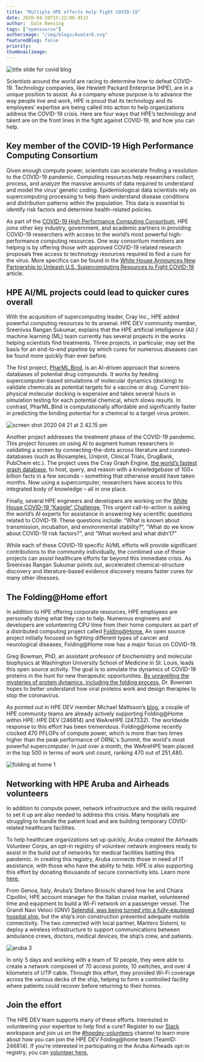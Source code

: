 ```yaml
---
title: "Multiple HPE efforts help fight COVID-19"
date: 2020-04-28T15:22:08.451Z
author:  Dale Rensing 
tags: ["opensource"]
authorimage: "/img/blogs/Avatar6.svg"
featuredBlog: false
priority:
thumbnailimage:
---
```

![title slide for covid blog](https://hpe-developer-portal.s3.amazonaws.com/uploads/media/2020/3/title-slide-for-covid-blog-1588088234878.jpg)

Scientists around the world are racing to determine how to defeat COVID-19. Technology companies, like Hewlett Packard Enterprise (HPE), are in a unique position to assist. As a company whose purpose is to advance the way people live and work, HPE is proud that its technology and its employees’ expertise are being called into action to help organizations address the COVID-19 crisis. Here are four ways that HPE’s technology and talent are on the front lines in the fight against COVID-19, and how you can help.

## Key member of the COVID-19 High Performance Computing Consortium

Given enough compute power, scientists can accelerate finding a resolution to the COVID-19 pandemic. Computing resources help researchers collect, process, and analyze the massive amounts of data required to understand and model the virus’ genetic coding. Epidemiological data scientists rely on supercomputing processing to help them understand disease conditions and distribution patterns within the population. This data is essential to identify risk factors and determine health-related policies.

As part of the [COVID-19 High Performance Computing Consortium,](https://covid19-hpc-consortium.org/) HPE joins other key industry, government, and academic partners in providing COVID-19 researchers with access to the world’s most powerful high-performance computing resources. One way consortium members are helping is by offering those with approved COVID-19 related research proposals free access to technology resources required to find a cure for the virus. More specifics can be found in the [White House Announces New Partnership to Unleash U.S. Supercomputing Resources to Fight COVID-19](https://www.whitehouse.gov/briefings-statements/white-house-announces-new-partnership-unleash-u-s-supercomputing-resources-fight-covid-19/) article.

## HPE AI/ML projects could lead to quicker cures overall

With the acquisition of supercomputing leader, Cray Inc., HPE added powerful computing resources to its arsenal. HPE DEV community member, Sreenivas Rangan Sukumar, explains that the HPE artificial intelligence (AI) / machine learning (ML) team currently has several projects in the works helping scientists find treatments. Three projects, in particular, may set the basis for an end-to-end pipeline by which cures for numerous diseases can be found more quickly than ever before.

The first project, [PharML.Bind,](https://github.com/jbalma/pharml) is an AI-driven approach that screens databases of potential drug compounds. It works by feeding supercomputer-based simulations of molecular dynamics (docking) to validate chemicals as potential targets for a vaccine or drug. Current bio-physical molecular docking is expensive and takes several hours in simulation testing for each potential chemical, which slows results. In contrast, PharML.Bind is computationally affordable and significantly faster in predicting the binding potential for a chemical to a target virus protein.


![screen shot 2020 04 21 at 2.42.15 pm](https://hpe-developer-portal.s3.amazonaws.com/uploads/media/2020/3/screen-shot-2020-04-21-at-24215-pm-1588088160374.PNG)

Another project addresses the treatment phase of the COVID-19 pandemic. This project focuses on using AI to augment human researchers in validating a screen by connecting-the-dots across literature and curated-databases (such as Biosamples, Uniprot, Clinical Trials, DrugBank, PubChem etc.). The project uses the Cray Graph Engine, [the world’s fastest graph database,](https://www.cray.com/blog/cray-graph-engine-takes-trillion-triples/) to host, query, and reason with a knowledgebase of 100+ billion facts in a few seconds – something that otherwise would have taken months. Now using a supercomputer, researchers have access to this integrated body of knowledge – all in one place.

Finally, several HPE engineers and developers are working on the [White House COVID-19 “Kaggle” Challenge.](https://www.kaggle.com/allen-institute-for-ai/CORD-19-research-challenge/data) This urgent call-to-action is asking the world’s AI experts for assistance in answering key scientific questions related to COVID-19. These questions include: “What is known about transmission, incubation, and environmental stability?”, “What do we know about COVID-19 risk factors?”, and “What worked and what didn’t?”

While each of these COVID-19 specific AI/ML efforts will provide significant contributions to the community individually, the combined use of these projects can assist healthcare efforts far beyond this immediate crisis. As Sreenivas Rangan Sukumar points out, accelerated chemical-structure discovery and literature-based evidence discovery means faster cures for many other illnesses. 

## The Folding@Home effort

In addition to HPE offering corporate resources, HPE employees are personally doing what they can to help. Numerous engineers and developers are volunteering CPU time from their home computers as part of a distributed computing project called [Folding@Home.](https://foldingathome.org/) An open source project initially focused on fighting different types of cancer and neurological diseases, Folding@Home now has a major focus on COVID-19.

Greg Bowman, PhD, an assistant professor of biochemistry and molecular biophysics at Washington University School of Medicine in St. Louis, leads this open source activity. The goal is to simulate the dynamics of COVID-19 proteins in the hunt for new therapeutic opportunities. [By unravelling the mysteries of protein dynamics, including the folding process,](https://foldingathome.org/2020/03/15/coronavirus-what-were-doing-and-how-you-can-help-in-simple-terms/) Dr. Bowman hopes to better understand how viral proteins work and design therapies to stop the coronavirus.

As pointed out in HPE DEV member Michael Mattsson’s [blog,](https://datamattsson.tumblr.com/post/613349069061046272/lets-hack-covid-19) a couple of HPE community teams are already actively supporting Folding@Home within HPE: HPE DEV (246814) and WeAreHPE (247332). The worldwide response to this effort has been tremendous. Folding@Home recently clocked 470 PFLOPs of compute power, which is more than two times higher than the peak performance of ORNL's Summit, the world's most powerful supercomputer. In just over a month, the WeAreHPE team placed in the top 500 in terms of work unit count, ranking 470 out of 251,480.


![folding at home 1](https://hpe-developer-portal.s3.amazonaws.com/uploads/media/2020/3/folding-at-home-1-1588088181250.png)

## Networking with HPE Aruba and Airheads volunteers

In addition to compute power, network infrastructure and the skills required to set it up are also needed to address this crisis. Many hospitals are struggling to handle the patient load and are building temporary COVID-related healthcare facilities. 

To help healthcare organizations set up quickly, Aruba created the Airheads Volunteer Corps, an opt-in registry of volunteer network engineers ready to assist in the build out of networks for medical facilities battling this pandemic. In creating this registry, Aruba connects those in need of IT assistance, with those who have the ability to help. HPE is also supporting this effort by donating thousands of secure connectivity kits. Learn more [here.](https://community.arubanetworks.com/t5/Community-Matters-Blog/Airheads-Volunteer-Corps-and-Healthcare-Connectivity-Bundles/ba-p/645495)

From Genoa, Italy, Aruba’s Stefano Brioschi shared how he and Chiara Cipollini, HPE account manager for the Italian cruise market, volunteered time and equipment to build a Wi-Fi network on a passenger vessel. The Grandi Navi Veloci (GNV) [Splendid, was being turned into a fully-equipped hospital ship,](https://www.seatrade-cruise.com/news/splendid-case-study-how-first-passenger-ship-was-transformed-coronavirus-relief) but the ship’s iron construction prevented adequate mobile connectivity. The two connected with local partner, Mantero Sistemi, to deploy a wireless infrastructure to support communications between ambulance crews, doctors, medical devices, the ship’s crew, and patients.


![aruba 3](https://hpe-developer-portal.s3.amazonaws.com/uploads/media/2020/3/aruba-3-1588088198966.jpg)

In only 5 days and working with a team of 10 people, they were able to create a network composed of 70 access points, 10 switches, and over 4 kilometers of UTP cable. Through this effort, they provided Wi-Fi coverage across the various decks of the ship, helping to form a controlled facility where patients could recover before returning to their homes.

## Join the effort

The HPE DEV team supports many of these efforts. Interested in volunteering your expertise to help find a cure? Register to our [Slack](https://slack.hpedev.io/) workspace and join us on the [#hpedev-volunteers](https://hpedev.slack.com/archives/CSA0R2T7B) channel to learn more about how you can join the HPE DEV Folding@home team (TeamID: 246814). If you’re interested in participating in the Aruba Airheads opt-in registry, you can [volunteer here.](https://connect.arubanetworks.com/Airheads_Volunteer_Corps)
